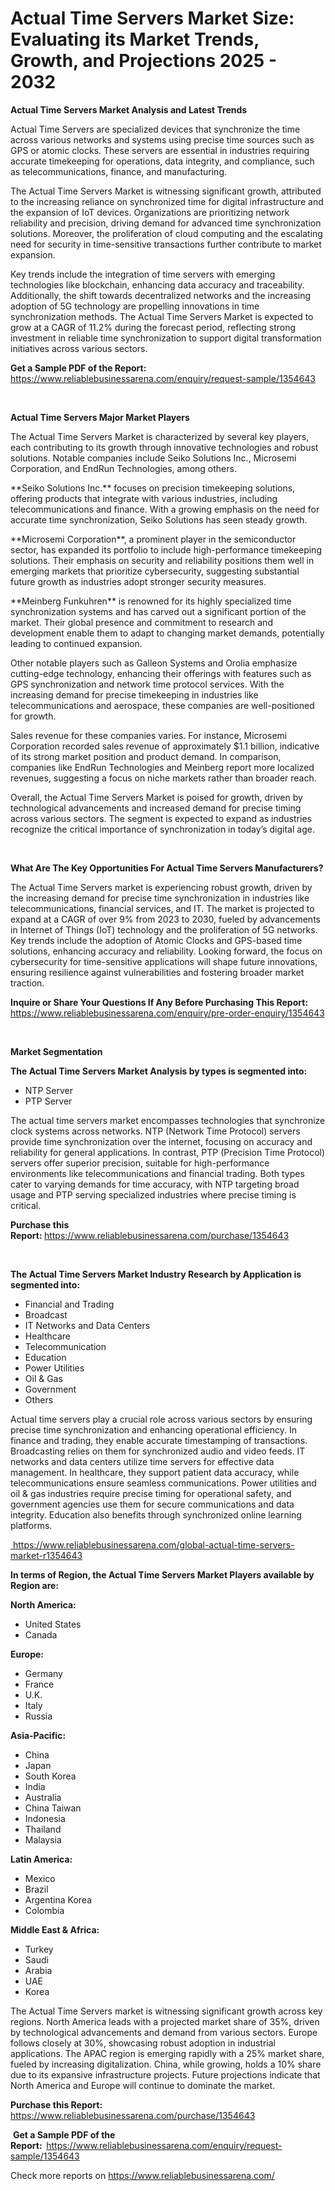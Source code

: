 <p><h1>Actual Time Servers Market Size: Evaluating its Market Trends, Growth, and Projections 2025 - 2032</h1></p><p><strong>Actual Time Servers Market Analysis and Latest Trends</strong></p>
<p><p>Actual Time Servers are specialized devices that synchronize the time across various networks and systems using precise time sources such as GPS or atomic clocks. These servers are essential in industries requiring accurate timekeeping for operations, data integrity, and compliance, such as telecommunications, finance, and manufacturing.</p><p>The Actual Time Servers Market is witnessing significant growth, attributed to the increasing reliance on synchronized time for digital infrastructure and the expansion of IoT devices. Organizations are prioritizing network reliability and precision, driving demand for advanced time synchronization solutions. Moreover, the proliferation of cloud computing and the escalating need for security in time-sensitive transactions further contribute to market expansion.</p><p>Key trends include the integration of time servers with emerging technologies like blockchain, enhancing data accuracy and traceability. Additionally, the shift towards decentralized networks and the increasing adoption of 5G technology are propelling innovations in time synchronization methods. The Actual Time Servers Market is expected to grow at a CAGR of 11.2% during the forecast period, reflecting strong investment in reliable time synchronization to support digital transformation initiatives across various sectors.</p></p>
<p><strong>Get a Sample PDF of the Report:&nbsp;</strong> <a href="https://www.reliablebusinessarena.com/enquiry/request-sample/1354643?utm_campaign=2114&utm_medium=2&utm_source=Github&utm_content=ia&utm_term=15022025&utm_id=actual-time-servers">https://www.reliablebusinessarena.com/enquiry/request-sample/1354643</a></p>
<p>&nbsp;</p>
<p><strong>Actual Time Servers Major Market Players</strong></p>
<p><p>The Actual Time Servers Market is characterized by several key players, each contributing to its growth through innovative technologies and robust solutions. Notable companies include Seiko Solutions Inc., Microsemi Corporation, and EndRun Technologies, among others.</p><p>**Seiko Solutions Inc.** focuses on precision timekeeping solutions, offering products that integrate with various industries, including telecommunications and finance. With a growing emphasis on the need for accurate time synchronization, Seiko Solutions has seen steady growth.</p><p>**Microsemi Corporation**, a prominent player in the semiconductor sector, has expanded its portfolio to include high-performance timekeeping solutions. Their emphasis on security and reliability positions them well in emerging markets that prioritize cybersecurity, suggesting substantial future growth as industries adopt stronger security measures.</p><p>**Meinberg Funkuhren** is renowned for its highly specialized time synchronization systems and has carved out a significant portion of the market. Their global presence and commitment to research and development enable them to adapt to changing market demands, potentially leading to continued expansion.</p><p>Other notable players such as Galleon Systems and Orolia emphasize cutting-edge technology, enhancing their offerings with features such as GPS synchronization and network time protocol services. With the increasing demand for precise timekeeping in industries like telecommunications and aerospace, these companies are well-positioned for growth.</p><p>Sales revenue for these companies varies. For instance, Microsemi Corporation recorded sales revenue of approximately $1.1 billion, indicative of its strong market position and product demand. In comparison, companies like EndRun Technologies and Meinberg report more localized revenues, suggesting a focus on niche markets rather than broader reach. </p><p>Overall, the Actual Time Servers Market is poised for growth, driven by technological advancements and increased demand for precise timing across various sectors. The segment is expected to expand as industries recognize the critical importance of synchronization in today’s digital age.</p></p>
<p>&nbsp;</p>
<p><strong>What Are The Key Opportunities For Actual Time Servers Manufacturers?</strong></p>
<p><p>The Actual Time Servers market is experiencing robust growth, driven by the increasing demand for precise time synchronization in industries like telecommunications, financial services, and IT. The market is projected to expand at a CAGR of over 9% from 2023 to 2030, fueled by advancements in Internet of Things (IoT) technology and the proliferation of 5G networks. Key trends include the adoption of Atomic Clocks and GPS-based time solutions, enhancing accuracy and reliability. Looking forward, the focus on cybersecurity for time-sensitive applications will shape future innovations, ensuring resilience against vulnerabilities and fostering broader market traction.</p></p>
<p><strong>Inquire or Share Your Questions If Any Before Purchasing This Report:</strong> <a href="https://www.reliablebusinessarena.com/enquiry/pre-order-enquiry/1354643?utm_campaign=2114&utm_medium=2&utm_source=Github&utm_content=ia&utm_term=15022025&utm_id=actual-time-servers">https://www.reliablebusinessarena.com/enquiry/pre-order-enquiry/1354643</a></p>
<p>&nbsp;</p>
<p><strong>Market Segmentation</strong></p>
<p><strong>The Actual Time Servers Market Analysis by types is segmented into:</strong></p>
<p><ul><li>NTP Server</li><li>PTP Server</li></ul></p>
<p><p>The actual time servers market encompasses technologies that synchronize clock systems across networks. NTP (Network Time Protocol) servers provide time synchronization over the internet, focusing on accuracy and reliability for general applications. In contrast, PTP (Precision Time Protocol) servers offer superior precision, suitable for high-performance environments like telecommunications and financial trading. Both types cater to varying demands for time accuracy, with NTP targeting broad usage and PTP serving specialized industries where precise timing is critical.</p></p>
<p><strong>Purchase this Report:&nbsp;</strong><a href="https://www.reliablebusinessarena.com/purchase/1354643?utm_campaign=2114&utm_medium=2&utm_source=Github&utm_content=ia&utm_term=15022025&utm_id=actual-time-servers">https://www.reliablebusinessarena.com/purchase/1354643</a></p>
<p>&nbsp;</p>
<p><strong>The Actual Time Servers Market Industry Research by Application is segmented into:</strong></p>
<p><ul><li>Financial and Trading</li><li>Broadcast</li><li>IT Networks and Data Centers</li><li>Healthcare</li><li>Telecommunication</li><li>Education</li><li>Power Utilities</li><li>Oil & Gas</li><li>Government</li><li>Others</li></ul></p>
<p><p>Actual time servers play a crucial role across various sectors by ensuring precise time synchronization and enhancing operational efficiency. In finance and trading, they enable accurate timestamping of transactions. Broadcasting relies on them for synchronized audio and video feeds. IT networks and data centers utilize time servers for effective data management. In healthcare, they support patient data accuracy, while telecommunications ensure seamless communications. Power utilities and oil & gas industries require precise timing for operational safety, and government agencies use them for secure communications and data integrity. Education also benefits through synchronized online learning platforms.</p></p>
<p><a href="https://www.reliablebusinessarena.com/global-actual-time-servers-market-r1354643?utm_campaign=2114&utm_medium=2&utm_source=Github&utm_content=ia&utm_term=15022025&utm_id=actual-time-servers">&nbsp;https://www.reliablebusinessarena.com/global-actual-time-servers-market-r1354643</a></p>
<p><strong>In terms of Region, the Actual Time Servers Market Players available by Region are:</strong></p>
<p>
    <p> <strong> North America: </strong>
        <ul>
            <li>United States</li>
            <li>Canada</li>
        </ul>
        </p> 
    <p> <strong> Europe: </strong>
        <ul>
            <li>Germany</li>
            <li>France</li>
            <li>U.K.</li>
            <li>Italy</li>
            <li>Russia</li>
        </ul>
        </p> 
    <p> <strong> Asia-Pacific: </strong>
        <ul>
            <li>China</li>
            <li>Japan</li>
            <li>South Korea</li>
            <li>India</li>
            <li>Australia</li>
            <li>China Taiwan</li>
            <li>Indonesia</li>
            <li>Thailand</li>
            <li>Malaysia</li>
        </ul>
        </p> 
    <p> <strong> Latin America: </strong>
        <ul>
            <li>Mexico</li>
            <li>Brazil</li>
            <li>Argentina Korea</li>
            <li>Colombia</li>
        </ul>
        </p> 
    <p> <strong> Middle East & Africa: </strong>
        <ul>
            <li>Turkey</li>
            <li>Saudi</li>
            <li>Arabia</li>
            <li>UAE</li>
            <li>Korea</li>
        </ul>
    </p>
    </p>
<p><p>The Actual Time Servers market is witnessing significant growth across key regions. North America leads with a projected market share of 35%, driven by technological advancements and demand from various sectors. Europe follows closely at 30%, showcasing robust adoption in industrial applications. The APAC region is emerging rapidly with a 25% market share, fueled by increasing digitalization. China, while growing, holds a 10% share due to its expansive infrastructure projects. Future projections indicate that North America and Europe will continue to dominate the market.</p></p>
<p><strong>Purchase this Report: </strong><a href="https://www.reliablebusinessarena.com/purchase/1354643?utm_campaign=2114&utm_medium=2&utm_source=Github&utm_content=ia&utm_term=15022025&utm_id=actual-time-servers">https://www.reliablebusinessarena.com/purchase/1354643</a></p>
<p>&nbsp;<strong>Get a Sample PDF of the Report:&nbsp;&nbsp;</strong><a href="https://www.reliablebusinessarena.com/enquiry/request-sample/1354643?utm_campaign=2114&utm_medium=2&utm_source=Github&utm_content=ia&utm_term=15022025&utm_id=actual-time-servers">https://www.reliablebusinessarena.com/enquiry/request-sample/1354643</a></p>
<p><strong></strong></p>
<p>Check more reports on <a href="https://www.reliablebusinessarena.com/?utm_campaign=2114&utm_medium=2&utm_source=Github&utm_content=ia&utm_term=15022025&utm_id=actual-time-servers">https://www.reliablebusinessarena.com/</a></p>